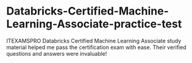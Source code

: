 # Databricks-Certified-Machine-Learning-Associate-practice-test
ITEXAMSPRO Databricks Certified Machine Learning Associate study material helped me pass the certification exam with ease. Their verified questions and answers were invaluable!
